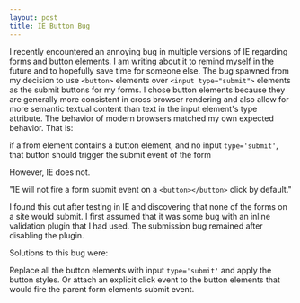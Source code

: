 ```yaml
---
layout: post
title: IE Button Bug
---
```


I recently encountered an annoying bug in multiple versions of IE regarding forms and button elements. I am writing about it to remind myself in the future and to hopefully save time for someone else. The bug spawned from my decision to use `<button>` elements over `<input type="submit">` elements as the submit buttons for my forms. I chose button elements because they are generally more consistent in cross browser rendering and also allow for more semantic textual content than text in the input element's type attribute.
The behavior of modern browsers matched my own expected behavior. That is:

if a from element contains a button element, and no input `type='submit'`, that button should trigger the submit event of the form

However, IE does not.

"IE will not fire a form submit event on a `<button></button>` click by default."

I found this out after testing in IE and discovering that none of the forms on a site would submit. I first assumed that it was some bug with an inline validation plugin that I had used. The submission bug remained after disabling the plugin.

Solutions to this bug were: 

Replace all the button elements with input `type='submit'` and apply the button styles. 
Or attach an explicit click event to the button elements that would fire the parent form elements submit event.

